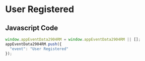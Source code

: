 # User Registered

## Javascript Code
```js
window.appEventData2904RM = window.appEventData2904RM || [];
appEventData2904RM.push({
  "event": "User Registered"
});
```




